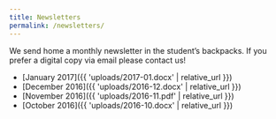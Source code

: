 ```yaml
---
title: Newsletters
permalink: /newsletters/
---
```


<p class="usa-font-lead">We send home a monthly newsletter in the student’s backpacks. If you prefer a digital copy via email please contact us!</p>

* [January 2017]({{ 'uploads/2017-01.docx' | relative_url }})
* [December 2016]({{ 'uploads/2016-12.docx' | relative_url }})
* [November 2016]({{ 'uploads/2016-11.pdf' | relative_url }})
* [October 2016]({{ 'uploads/2016-10.docx' | relative_url }})
